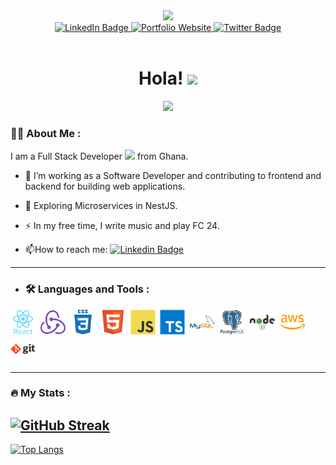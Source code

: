 <div id="header" align="center">
  <img src="https://media.giphy.com/media/v1.Y2lkPTc5MGI3NjExdXUwbDRicWFvdzloNDcza2ZhdHYzMzltYWdnZHQwaTlxNm9kYzR1ZyZlcD12MV9pbnRlcm5hbF9naWZfYnlfaWQmY3Q9cw/3kPDmoWdBpQPNhCnUG/giphy.gif" width="200px"/>
  <div id="badges">
  <a href="https://linkedin.com/in/jerry-asare-comforter">
    <img src="https://img.shields.io/badge/LinkedIn-blue?style=for-the-badge&logo=linkedin&logoColor=white" alt="LinkedIn Badge"/>
  </a>
  <a href="https://jerryasare.vercel.app">
    <img src="https://img.shields.io/badge/Website-red?style=for-the-badge&logo=website&logoColor=white" alt="Portfolio Website"/>
  </a>
  <a href="https://x.com/vhybesofficial">
    <img src="https://img.shields.io/badge/Twitter-blue?style=for-the-badge&logo=twitter&logoColor=white" alt="Twitter Badge"/>
  </a>
</div>
  <img src="https://komarev.com/ghpvc/?username=jcasare&style=flat-square&color=blue" alt=""/>
  <h1>
  Hola!
  <img src="https://media.giphy.com/media/hvRJCLFzcasrR4ia7z/giphy.gif" width="30px"/>
</h1>
<div>
  <img src="https://spotify-github-profile.kittinanx.com/api/view?uid=313qotpv2uincfrnxnaxxsbtogo4&cover_image=true&theme=default&show_offline=false&background_color=121212&interchange=false"/>
</div>
  

</div>

### :man_technologist: About Me :
  I am a Full Stack Developer <img src="https://media.giphy.com/media/WUlplcMpOCEmTGBtBW/giphy.gif" width="30"> from Ghana.
- :telescope: I’m working as a Software Developer and contributing to frontend and backend for building web applications.

- :seedling: Exploring Microservices in NestJS.

- :zap: In my free time, I write music and play FC 24.

- :mailbox:How to reach me: [![Linkedin Badge](https://img.shields.io/badge/-jerry-blue?style=flat&logo=Linkedin&logoColor=white)](https://linkedin.com/in/jerry-asare-comforter)
  
----
- ### :hammer_and_wrench: Languages and Tools :

<div>
  <img src="https://github.com/devicons/devicon/blob/master/icons/react/react-original-wordmark.svg" title="React" alt="React" width="40" height="40"/>&nbsp;
  <img src="https://github.com/devicons/devicon/blob/master/icons/redux/redux-original.svg" title="Redux" alt="Redux " width="40" height="40"/>&nbsp;
  <img src="https://github.com/devicons/devicon/blob/master/icons/css3/css3-plain-wordmark.svg"  title="CSS3" alt="CSS" width="40" height="40"/>&nbsp;
  <img src="https://github.com/devicons/devicon/blob/master/icons/html5/html5-original.svg" title="HTML5" alt="HTML" width="40" height="40"/>&nbsp;
  <img src="https://github.com/devicons/devicon/blob/master/icons/javascript/javascript-original.svg" title="JavaScript" alt="JavaScript" width="40" height="40"/>&nbsp;
  <img src="https://github.com/devicons/devicon/blob/master/icons/typescript/typescript-original.svg" title="Typescript" alt="Typescript" width="40" height="40"/>&nbsp;
  <img src="https://github.com/devicons/devicon/blob/master/icons/mysql/mysql-original-wordmark.svg" title="MySQL"  alt="MySQL" width="40" height="40"/>&nbsp;
    <img src="https://github.com/devicons/devicon/blob/master/icons/postgresql/postgresql-original-wordmark.svg" title="PostgreSQL"  alt="PostgreSQL" width="40" height="40"/>&nbsp;
  <img src="https://github.com/devicons/devicon/blob/master/icons/nodejs/nodejs-original-wordmark.svg" title="NodeJS" alt="NodeJS" width="40" height="40"/>&nbsp;
  <img src="https://github.com/devicons/devicon/blob/master/icons/amazonwebservices/amazonwebservices-plain-wordmark.svg" title="AWS" alt="AWS" width="40" height="40"/>&nbsp;
  <img src="https://github.com/devicons/devicon/blob/master/icons/git/git-original-wordmark.svg" title="Git" **alt="Git" width="40" height="40"/>
</div>

---

### :fire: My Stats :
[![GitHub Streak](http://github-readme-streak-stats.herokuapp.com?user=jcasare)](https://git.io/streak-stats)
----
[![Top Langs](https://github-readme-stats.vercel.app/api/top-langs/?username=jcasare)](https://github.com/anuraghazra/github-readme-stats)
